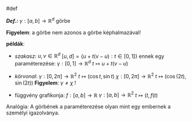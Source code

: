 #def 

***Def.:*** $\gamma : [a, b] \to \mathbb{R}^d$  görbe

**Figyelem**: a görbe nem azonos a görbe képhalmazával!

**példák**:
- *szakasz*: $u, v \in \mathbb{R}^d$  $[u, d] = \{ u + t(v- u) : t\in [0, 1] \}$
  ennek egy paraméterezése:
  $\gamma: [0, 1] \to \mathbb{R}^d$
  $t \mapsto u + t (v-u)$ 
  
- *körvonal*:
  $\gamma : [0, 2\pi] \to \mathbb{R}^2$
  $t \mapsto (\cos t, \sin t)$ 
  $\chi : [0, 2\pi] \to \mathbb{R}^2$
  $t \mapsto (\cos (2t), \sin (2t))$
  **Figyelem**: $\gamma \neq \chi$ !
  
- függvény grafikonja:
  $f:[a, b] \to \mathbb{R}$
  $\gamma :[a, b] \to \mathbb{R}^2$
  $t \mapsto (t, f(t)$ 


Analógia: A görbének a paraméterezése olyan mint egy embernek a személyi igazolványa.